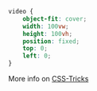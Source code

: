 ```css
video {
	object-fit: cover;
	width: 100vw;
	height: 100vh;
	position: fixed;
	top: 0;
	left: 0;
}
```

More info on [CSS-Tricks](https://css-tricks.com/full-page-background-video-styles/)